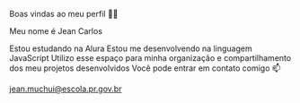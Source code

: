 Boas vindas ao meu perfil 💙💙

Meu nome é Jean Carlos

Estou estudando na Alura
Estou me desenvolvendo na linguagem JavaScript
Utilizo esse espaço para minha organização e compartilhamento dos meu projetos desenvolvidos
Você pode entrar em contato comigo 📫

jean.muchui@escola.pr.gov.br
